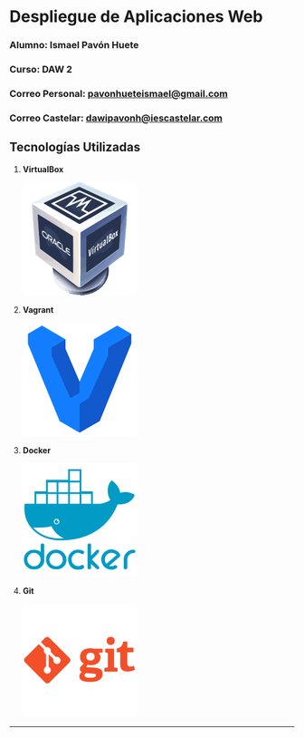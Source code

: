 # **Despliegue de Aplicaciones Web**

### **Alumno**: Ismael Pavón Huete  
### **Curso**: DAW 2  
### **Correo Personal**: pavonhueteismael@gmail.com  
### **Correo Castelar**: dawipavonh@iescastelar.com  

## **Tecnologías Utilizadas**

1. **VirtualBox**  

   ![VirtualBox](datos_varios/img/virtualbox.png)

2. **Vagrant**  

   ![Vagrant](datos_varios/img/vagrant.png)

3. **Docker**  

   ![Docker](datos_varios/img/docker.png)

4. **Git**  

   ![Git](datos_varios/img/git.png)

---


